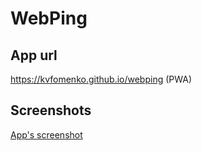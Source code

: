 # WebPing

## App url
https://kvfomenko.github.io/webping
(PWA)

## Screenshots
[App's screenshot](doc/screenshot_webping.png)
